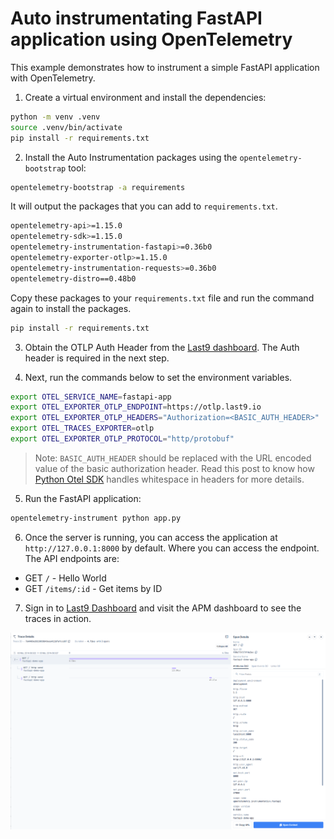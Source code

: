 # Auto instrumentating FastAPI application using OpenTelemetry

This example demonstrates how to instrument a simple FastAPI application with
OpenTelemetry.

1. Create a virtual environment and install the dependencies:

```bash
python -m venv .venv
source .venv/bin/activate
pip install -r requirements.txt
```

2. Install the Auto Instrumentation packages using the `opentelemetry-bootstrap`
   tool:

```bash
opentelemetry-bootstrap -a requirements
```
It will output the packages that you can add to `requirements.txt`.

```bash
opentelemetry-api>=1.15.0
opentelemetry-sdk>=1.15.0
opentelemetry-instrumentation-fastapi>=0.36b0
opentelemetry-exporter-otlp>=1.15.0
opentelemetry-instrumentation-requests>=0.36b0
opentelemetry-distro==0.48b0
```

Copy these packages to your `requirements.txt` file and run the command again to install the packages.

```bash
pip install -r requirements.txt
```

3. Obtain the OTLP Auth Header from the [Last9 dashboard](https://app.last9.io).
   The Auth header is required in the next step.

4. Next, run the commands below to set the environment variables.

```bash
export OTEL_SERVICE_NAME=fastapi-app
export OTEL_EXPORTER_OTLP_ENDPOINT=https://otlp.last9.io
export OTEL_EXPORTER_OTLP_HEADERS="Authorization=<BASIC_AUTH_HEADER>"
export OTEL_TRACES_EXPORTER=otlp
export OTEL_EXPORTER_OTLP_PROTOCOL="http/protobuf"
```

> Note: `BASIC_AUTH_HEADER` should be replaced with the URL encoded value of the
> basic authorization header. Read this post to know how
> [Python Otel SDK](https://last9.io/blog/whitespace-in-otlp-headers-and-opentelemetry-python-sdk/)
> handles whitespace in headers for more details.

5. Run the FastAPI application:

```bash
opentelemetry-instrument python app.py
```

6. Once the server is running, you can access the application at
   `http://127.0.0.1:8000` by default. Where you can access the endpoint. The
   API endpoints are:

- GET `/` - Hello World
- GET `/items/:id` - Get items by ID

7. Sign in to [Last9 Dashboard](https://app.last9.io) and visit the APM
   dashboard to see the traces in action.

![Traces](./traces.png)
